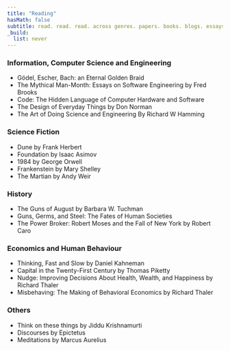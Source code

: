 ```yaml
---
title: "Reading"
hasMath: false
subtitle: read. read. read. across genres. papers. books. blogs. essays. whatever you find, whatever picks your curiosity.
_build:
  list: never
---
```


### Information, Computer Science and Engineering

* Gödel, Escher, Bach: an Eternal Golden Braid 
* The Mythical Man-Month: Essays on Software Engineering by Fred Brooks
* Code: The Hidden Language of Computer Hardware and Software
* The Design of Everyday Things by Don Norman
* The Art of Doing Science and Engineering By Richard W Hamming 

### Science Fiction 

* Dune by Frank Herbert
* Foundation by Isaac Asimov
* 1984 by George Orwell
* Frankenstein by Mary Shelley
* The Martian by Andy Weir

### History

* The Guns of August by Barbara W. Tuchman
* Guns, Germs, and Steel: The Fates of Human Societies
* The Power Broker: Robert Moses and the Fall of New York by Robert Caro

### Economics and Human Behaviour

* Thinking, Fast and Slow by Daniel Kahneman
* Capital in the Twenty-First Century by Thomas Piketty
* Nudge: Improving Decisions About Health, Wealth, and Happiness by Richard Thaler
* Misbehaving: The Making of Behavioral Economics by Richard Thaler 

### Others 
* Think on these things by Jiddu Krishnamurti
* Discourses by Epictetus 
* Meditations by Marcus Aurelius 


